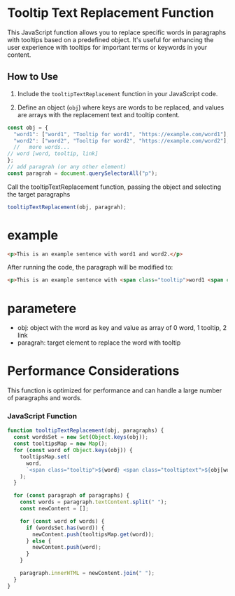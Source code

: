 # Tooltip Text Replacement Function

This JavaScript function allows you to replace specific words in paragraphs with tooltips based on a predefined object. It's useful for enhancing the user experience with tooltips for important terms or keywords in your content.

## How to Use

1. Include the `tooltipTextReplacement` function in your JavaScript code.

2. Define an object (`obj`) where keys are words to be replaced, and values are arrays with the replacement text and tooltip content.

```javascript
const obj = {
  "word1": ["word1", "Tooltip for word1", "https://example.com/word1"],
  "word2": ["word2", "Tooltip for word2", "https://example.com/word2"],
  //   more words...
// word [word, tooltip, link]
};
// add paragrah (or any other element)
const paragrah = document.querySelectorAll("p");
```

Call the tooltipTextReplacement function, passing the object and selecting the target paragraphs
```javascript
tooltipTextReplacement(obj, paragrah);
```
# example 
```html
<p>This is an example sentence with word1 and word2.</p>
```
After running the code, the paragraph will be modified to:
```html
<p>This is an example sentence with <span class="tooltip">word1 <span class="tooltiptext">Tooltip for word1</span></span> and <span class="tooltip">word2 <span class="tooltiptext">Tooltip for word2</span></span>.</p>
```
# parametere
- obj: object with the word as key and value as array of 0 word, 1 tooltip, 2 link
- paragrah: target element to replace the word with tooltip
# Performance Considerations
This function is optimized for performance and can handle a large number of paragraphs and words.


### JavaScript Function

```javascript
function tooltipTextReplacement(obj, paragraphs) {
  const wordsSet = new Set(Object.keys(obj));
  const tooltipsMap = new Map();
  for (const word of Object.keys(obj)) {
    tooltipsMap.set(
      word,
      `<span class="tooltip">${word} <span class="tooltiptext">${obj[word][1]}</span></span>`
    );
  }

  for (const paragraph of paragraphs) {
    const words = paragraph.textContent.split(" ");
    const newContent = [];

    for (const word of words) {
      if (wordsSet.has(word)) {
        newContent.push(tooltipsMap.get(word));
      } else {
        newContent.push(word);
      }
    }

    paragraph.innerHTML = newContent.join(" ");
  }
}
```